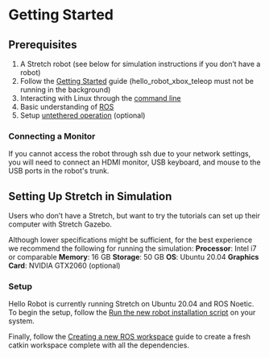 # Getting Started

## Prerequisites
1. A Stretch robot (see below for simulation instructions if you don’t have a robot)
2. Follow the [Getting Started]() guide (hello_robot_xbox_teleop must not be running in the background)
3. Interacting with Linux through the [command line](https://ubuntu.com/tutorials/command-line-for-beginners#1-overview)
4. Basic understanding of [ROS](http://wiki.ros.org/ROS/Tutorials)
5. Setup [untethered operation](https://docs.hello-robot.com/0.2/stretch-tutorials/getting_started/untethered_operation/) (optional)

### Connecting a Monitor
If you cannot access the robot through ssh due to your network settings, you will need to connect an HDMI monitor, USB keyboard, and mouse to the USB ports in the robot's trunk.

## Setting Up Stretch in Simulation
Users who don’t have a Stretch, but want to try the tutorials can set up their computer with Stretch Gazebo.

Although lower specifications might be sufficient, for the best experience we recommend the following for running the simulation:
**Processor**: Intel i7 or comparable
**Memory**: 16 GB
**Storage**: 50 GB
**OS**: Ubuntu 20.04
**Graphics Card**: NVIDIA GTX2060 (optional)

### Setup
Hello Robot is currently running Stretch on Ubuntu 20.04 and ROS Noetic. To begin the setup, follow the [Run the new robot installation script](https://github.com/hello-robot/stretch_install/blob/master/docs/robot_install.md#run-the-new-robot-installation-script) on your system.

Finally, follow the [Creating a new ROS workspace](https://github.com/hello-robot/stretch_install/blob/master/docs/ros_workspace.md) guide to create a fresh catkin workspace complete with all the dependencies.